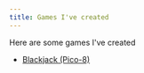 ```yaml
---
title: Games I've created
---
```



Here are some games I've created

* [Blackjack (Pico-8)](/blackjack.html)
